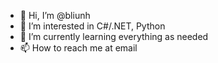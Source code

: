 - 👋 Hi, I’m @bliunh
- 👀 I’m interested in C#/.NET, Python
- 🌱 I’m currently learning everything as needed
- 📫 How to reach me at email

<!---
bliunh/bliunh is a ✨ special ✨ repository because its `README.md` (this file) appears on your GitHub profile.
You can click the Preview link to take a look at your changes.
--->

